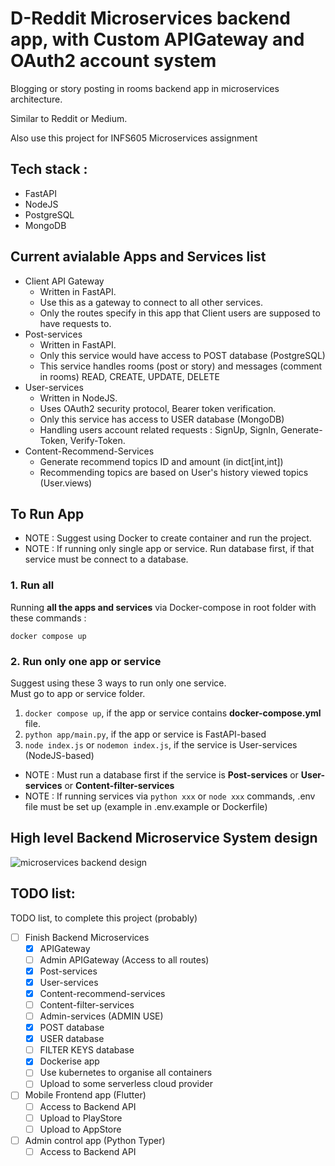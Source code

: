 # D-Reddit Microservices backend app, with Custom APIGateway and OAuth2 account system
Blogging or story posting in rooms backend app in microservices architecture.

Similar to Reddit or Medium.

Also use this project for INFS605 Microservices assignment

## Tech stack : 
* FastAPI 
* NodeJS 
* PostgreSQL 
* MongoDB

## Current avialable Apps and Services list
- Client API Gateway
  - Written in FastAPI. 
  - Use this as a gateway to connect to all other services.
  - Only the routes specify in this app that Client users are supposed to have requests to.
- Post-services
  - Written in FastAPI.
  - Only this service would have access to POST database (PostgreSQL)
  - This service handles  rooms (post or story) and messages (comment in rooms) READ, CREATE, UPDATE, DELETE
- User-services
  - Written in NodeJS.
  - Uses OAuth2 security protocol, Bearer token verification.
  - Only this service has access to USER database (MongoDB)
  - Handling users account related requests : SignUp, SignIn, Generate-Token, Verify-Token.
- Content-Recommend-Services
  - Generate recommend topics ID and amount (in dict[int,int])
  - Recommending topics are based on User's history viewed topics (User.views)
  
## To Run App
- NOTE : Suggest using Docker to create container and run the project.
- NOTE : If running only single app or service. Run database first, if that service must be connect to a database.

### 1. Run all
Running **all the apps and services** via Docker-compose in root folder with these commands :
```
docker compose up
```

### 2. Run only one app or service
Suggest using these 3 ways to run only one service.<br />
Must go to app or service folder.

1. `docker compose up`, if the app or service contains **docker-compose.yml** file.
2. `python app/main.py`, if the app or service is FastAPI-based
3. `node index.js` or `nodemon index.js`, if the service is User-services (NodeJS-based)

- NOTE : Must run a database first if the service is **Post-services** or **User-services** or **Content-filter-services**
- NOTE : If running services via `python xxx` or `node xxx` commands, .env file must be set up (example in .env.example or Dockerfile)

## High level Backend Microservice System design
![microservices backend design](https://user-images.githubusercontent.com/74220155/187069379-d5922ceb-63bf-4c41-93a7-390221cafa1b.jpg)


## TODO list:
TODO list, to complete this project (probably)
- [ ] Finish Backend Microservices
  - [X] APIGateway
  - [ ] Admin APIGateway (Access to all routes)
  - [X] Post-services
  - [X] User-services
  - [X] Content-recommend-services
  - [ ] Content-filter-services
  - [ ] Admin-services (ADMIN USE)
  - [X] POST database
  - [X] USER database
  - [ ] FILTER KEYS database
  - [X] Dockerise app
  - [ ] Use kubernetes to organise all containers
  - [ ] Upload to some serverless cloud provider
- [ ] Mobile Frontend app (Flutter)
  - [ ] Access to Backend API
  - [ ] Upload to PlayStore
  - [ ] Upload to AppStore
- [ ] Admin control app (Python Typer)
  - [ ] Access to Backend API
